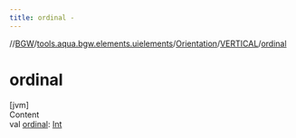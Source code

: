 ```yaml
---
title: ordinal -
---
```

//[BGW](../../../../index.md)/[tools.aqua.bgw.elements.uielements](../../index.md)/[Orientation](../index.md)/[VERTICAL](index.md)/[ordinal](ordinal.md)



# ordinal  
[jvm]  
Content  
val [ordinal](ordinal.md): [Int](https://kotlinlang.org/api/latest/jvm/stdlib/kotlin/-int/index.html)  



